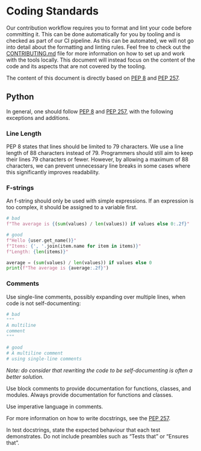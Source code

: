 # Coding Standards

Our contribution workflow requires you to format and lint your code before committing it.
This can be done automatically for you by tooling and is checked as part of our CI pipeline.
As this can be automated, we will not go into detail about the formatting and linting rules.
Feel free to check out the [CONTRIBUTING.md](CONTRIBUTING.md) file for more information on how to set up and work with
the tools locally.
This document will instead focus on the content of the code and its aspects that are not covered by the tooling.

The content of this document is directly based on [PEP 8](https://peps.python.org/pep-0008/)
and [PEP 257](https://peps.python.org/pep-0257/).

## Python

In general, one should follow [PEP 8](https://peps.python.org/pep-0008/)
and [PEP 257](https://peps.python.org/pep-0257/), with the following exceptions and additions.

### Line Length

PEP 8 states that lines should be limited to 79 characters.
We use a line length of 88 characters instead of 79.
Programmers should still aim to keep their lines 79 characters or fewer.
However, by allowing a maximum of 88 characters, we can prevent unnecessary line breaks in some cases where this
significantly improves readability.

### F-strings

An f-string should only be used with simple expressions.
If an expression is too complex, it should be assigned to a variable first.

```python
# bad
f"The average is {(sum(values) / len(values)) if values else 0:.2f}"

# good
f"Hello {user.get_name()}"
f"Items: {', '.join(item.name for item in items)}"
f"Length: {len(items)}"

average = (sum(values) / len(values)) if values else 0
print(f"The average is {average:.2f}")
```

### Comments

Use single-line comments, possibly expanding over multiple lines, when code is not self-documenting:

```python
# bad
"""
A multiline
comment
"""

# good
# A multiline comment
# using single-line comments
```

_Note: do consider that rewriting the code to be self-documenting is often a better solution._

Use block comments to provide documentation for functions, classes, and modules. Always provide documentation for
functions and classes.

Use imperative language in comments.

For more information on how to write docstrings, see the [PEP 257](https://peps.python.org/pep-0257/).

In test docstrings, state the expected behaviour that each test demonstrates.
Do not include preambles such as “Tests that” or “Ensures that”.
